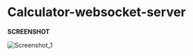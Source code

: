 ﻿# Calculator-websocket-server
 
 **SCREENSHOT**
 
 ![Screenshot_1](https://github.com/EclypDev/Calculator-websocket-server/assets/57846452/3fc3a13c-8825-4ed2-ba29-b8c999995b69)

 
